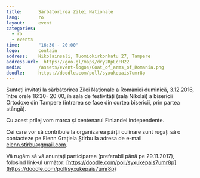 ```yaml
---
title:      Sărbătorirea Zilei Naționale
lang:       ro
layout:     event
categories:
  - ro
  - events
time:       "16:30 - 20:00"
logo:       contain
address:    Nikolainsali, Tuomiokirkonkatu 27, Tampere
address-url:  https://goo.gl/maps/dry2RpLcFH22
media:      /assets/event-logos/Coat_of_arms_of_Romania.png
doodle:     https://doodle.com/poll/syxukepais7umr8p
---
```


Sunteți invitați la sărbătorirea Zilei Naționale a României duminică, 3.12.2016, între orele 16:30- 20:00, în sala de festivități (sala Nikolai) a bisericii Ortodoxe din Tampere (intrarea se face din curtea bisericii, prin partea stângă). 

Cu acest prilej vom marca și centenarul Finlandei independente.

Cei care vor să contribuie la organizarea părții culinare sunt rugați să o contacteze pe Elenn Grațiela Știrbu la adresa de e-mail [elenn.stirbu@gmail.com](mailto:elenn.stirbu@gmail.com).

Vă rugăm să vă anunțați participarea (preferabil până pe 29.11.2017), folosind link-ul următor: [https://doodle.com/poll/syxukepais7umr8p](https://doodle.com/poll/syxukepais7umr8p)